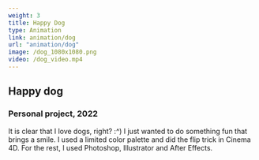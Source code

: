 ```yaml
---
weight: 3
title: Happy Dog
type: Animation
link: animation/dog
url: "animation/dog"
image: /dog_1080x1080.png
video: /dog_video.mp4
---
```


## Happy dog

### Personal project, 2022

It is clear that I love dogs, right? :^) I just wanted to do something fun that brings a smile. I used a limited color palette and did the flip trick in Cinema 4D. For the rest, I used Photoshop, Illustrator and After Effects.
